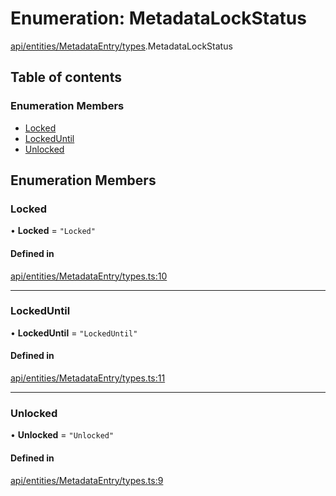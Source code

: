 # Enumeration: MetadataLockStatus

[api/entities/MetadataEntry/types](../wiki/api.entities.MetadataEntry.types).MetadataLockStatus

## Table of contents

### Enumeration Members

- [Locked](../wiki/api.entities.MetadataEntry.types.MetadataLockStatus#locked)
- [LockedUntil](../wiki/api.entities.MetadataEntry.types.MetadataLockStatus#lockeduntil)
- [Unlocked](../wiki/api.entities.MetadataEntry.types.MetadataLockStatus#unlocked)

## Enumeration Members

### Locked

• **Locked** = ``"Locked"``

#### Defined in

[api/entities/MetadataEntry/types.ts:10](https://github.com/PolymeshAssociation/polymesh-sdk/blob/95e180d2/src/api/entities/MetadataEntry/types.ts#L10)

___

### LockedUntil

• **LockedUntil** = ``"LockedUntil"``

#### Defined in

[api/entities/MetadataEntry/types.ts:11](https://github.com/PolymeshAssociation/polymesh-sdk/blob/95e180d2/src/api/entities/MetadataEntry/types.ts#L11)

___

### Unlocked

• **Unlocked** = ``"Unlocked"``

#### Defined in

[api/entities/MetadataEntry/types.ts:9](https://github.com/PolymeshAssociation/polymesh-sdk/blob/95e180d2/src/api/entities/MetadataEntry/types.ts#L9)
